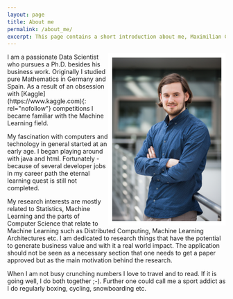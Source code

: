 ```yaml
---
layout: page
title: About me
permalink: /about_me/
excerpt: This page contains a short introduction about me, Maximilian Christ.
---
```


<img alt="Picture of Maximilian Christ" src="/images/maximilian_christ_full.png" style="float:right;width:50%;border:10px solid white">
I am a passionate Data Scientist who pursues a Ph.D. besides his business work.
Originally I studied pure Mathematics in Germany and Spain.
As a result of an obsession with [Kaggle](https://www.kaggle.com){: rel="nofollow"} competitions I became familiar with the Machine Learning field.

My fascination with computers and technology in general started at an early age.
I began playing around with java and html.
Fortunately - because of several developer jobs in my career path the eternal learning quest is still not completed.

My research interests are mostly related to Statistics, Machine Learning and the parts of Computer Science that relate to Machine Learning such as Distributed Computing, Machine Learning Architectures etc.
I am dedicated to research things that have the potential to generate business value and with it a real world impact.
The application should not be seen as a necessary section that one needs to get a paper approved but as the main motivation behind the research.

When I am not busy crunching numbers I love to travel and to read.
If it is going well, I do both together ;-).
Further one could call me a sport addict as I do regularly boxing, cycling, snowboarding etc.
